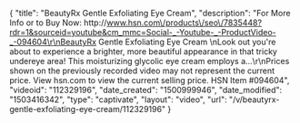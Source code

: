 {
    "title": "BeautyRx Gentle Exfoliating Eye Cream",
    "description": "For More Info or to Buy Now: http:\/\/www.hsn.com\/products\/seo\/7835448?rdr=1&sourceid=youtube&cm_mmc=Social-_-Youtube-_-ProductVideo-_-094604\r\nBeautyRx Gentle Exfoliating Eye Cream \nLook out  you're about to experience a brighter, more beautiful appearance in that tricky undereye area! This moisturizing glycolic eye cream employs a...\r\nPrices shown on the previously recorded video may not represent the current price.  View hsn.com to view the current selling price. HSN Item #094604",
    "videoid": "112329196",
    "date_created": "1500999946",
    "date_modified": "1503416342",
    "type": "captivate",
    "layout": "video",
    "url": "\/v\/beautyrx-gentle-exfoliating-eye-cream\/112329196"
}